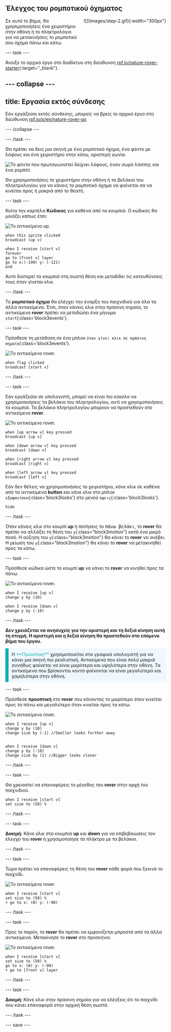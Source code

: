 ## Έλεγχος του ρομποτικού όχηματος

<div style="display: flex; flex-wrap: wrap">
<div style="flex-basis: 200px; flex-grow: 1; margin-right: 15px;">
Σε αυτό το βήμα, θα χρησιμοποιήσεις ένα χειριστήριο στην οθόνη ή το πληκτρολόγιο για να μετακινήσεις το ρομποτικό σου όχημα πάνω και κάτω.
</div>
<div>
![](images/step-2.gif){:width="300px"}
</div>
</div>

--- task ---

Άνοιξε το αρχικό έργο στο διαδίκτυο στη διεύθυνση [rpf.io/nature-rover-starter](https://rpf.io/nature-rover-starter){:target="_blank"}.

--- collapse ---
---
title: Εργασία εκτός σύνδεσης
---

Εάν εργάζεσαι εκτός σύνδεσης, μπορείς να βρείς το αρχικό έργο στη διεύθυνση [rpf.io/p/en/nature-rover-go](https://rpf.io/p/en/nature-rover-go)

--- /collapse ---


--- /task ---

Θα πρέπει να δεις μια σκηνή με ένα ρομποτικό όχημα, ένα φόντο με λόφους και ένα χειριστήριο στην κάτω, αριστερή γωνία.

![Το φόντο που πρωταγωνιστεί δείχνει λόφους, έναν σωρό λάσπης και ένα ρομπότ.](images/starter-background.png)

Θα χρησιμοποιήσεις το χειριστήριο στην οθόνη ή τα βελάκια του πληκτρολογίου για να κάνεις το ρομποτικό όχημα να φαίνεται σα να κινείται προς ή μακριά από το θεατή.

--- task ---

Κοίτα την καρτέλα **Κώδικας** για καθένα από τα κουμπιά. Ο κώδικας θα μοιάζει κάπως έτσι:

![Το αντικείμενο up.](images/up-sprite.png)

```blocks3
when this sprite clicked
broadcast (up v)

when I receive [start v]
forever
go to [front v] layer
go to x:(-190) y: (-121)
end
```

Αυτό διατηρεί τα κουμπιά στη σωστή θέση και μεταδίδει τις κατευθύνσεις τους όταν γίνεται κλικ.

--- /task ---

Το **ρομποτικό όχημα** θα ελέγχει την έναρξη του παιχνιδιού για όλα τα άλλα αντικείμενα. Έτσι, όταν κάνεις κλικ στην πράσινη σημαία, το αντικείμενο **rover** πρέπει να μεταδώσει ένα μήνυμα `start`{:class='block3events'}.

--- task ---

Πρόσθεσε τη μετάδοση σε ένα μπλοκ `όταν γίνει κλικ σε πράσινη σημαία`{:class='block3events'}.

![Το αντικείμενο rover.](images/rover-sprite.png)

```blocks3
when flag clicked
broadcast [start v]
```

--- /task ---

--- task ---

Εάν εργάζεσαι σε υπολογιστή, μπορεί να είναι πιο εύκολο να χρησιμοποιήσεις τα βελάκια του πληκτρολογίου, αντί να χρησιμοποιήσεις τα κουμπιά. Τα βελάκια πληκτρολογίου μπορούν να προστεθούν στο αντικείμενο **rover**.

![Το αντικείμενο rover.](images/rover-sprite.png)

```blocks3
when [up arrow v] key pressed
broadcast [up v]

when [down arrow v] key pressed
broadcast [down v]

when [right arrow v] key pressed
broadcast [right v]

when [left arrow v] key pressed
broadcast [left v]
```

Εάν δεν θέλεις να χρησιμοποιήσεις το χειριστήριο, κάνε κλικ σε καθένα από τα αντικείμενα **button** και κάνε κλικ στο μπλοκ `εξαφανίσου`{:class='block3looks'} στο μενού `όψεις`{:class='block3looks'}.

```blocks3
hide
```

--- /task ---

Όταν κάνεις κλικ στο κουμπί **up** ή πατήσεις το <kbd>πάνω βελάκι</kbd>, το **rover** θα πρέπει να αλλάξει τη θέση του `y`{:class="block3motion"} κατά ένα μικρό ποσό. Η αύξηση του `y`{:class="block3motion"} θα κάνει το **rover** να ανέβει. Η μείωση του `y`{:class="block3motion"} θα κάνει το **rover** να μετακινηθεί προς τα κάτω.

--- task ---

Πρόσθεσε κώδικα ώστε το κουμπί **up** να κάνει το **rover** να κινηθεί προς τα πάνω.

![Το αντικείμενο rover.](images/rover-sprite.png)

```blocks3
when I receive [up v]
change y by (10)

when I receive [down v]
change y by (-10)
```

--- /task ---

**Δεν χρειάζεται να ανησυχείς για την αριστερή και τη δεξιά κίνηση αυτή τη στιγμή. Η αριστερή και η δεξιά κίνηση θα προστεθούν στο επόμενο βήμα του έργου.**

<p style="border-left: solid; border-width:10px; border-color: #0faeb0; background-color: aliceblue; padding: 10px;">
Η <span style="color: #0faeb0">**Προοπτική**</span> χρησιμοποιείται στα γραφικά υπολογιστή για να κάνει μια σκηνή πιο ρεαλιστική. Αντικείμενα που είναι πολύ μακριά συνήθως φαίνεται να είναι μικρότερα και υψηλότερα στην οθόνη. Τα αντικείμενα που βρίσκονται κοντά φαίνονται να είναι μεγαλύτερα και χαμηλότερα στην οθόνη.
</p>

--- task ---

Πρόσθεσε **προοπτική** στο **rover** σου κάνοντας το μικρότερο όταν κινείται προς τα πάνω και μεγαλύτερο όταν κινείται προς τα κάτω.

![Το αντικείμενο rover.](images/rover-sprite.png)

```blocks3
when I receive [up v]
change y by (10)
change size by (-1) //Smaller looks further away


when I receive [down v]
change y by (-10)
change size by (1) //Bigger looks closer
```

--- /task ---

--- task ---

Θα χρειαστεί να επαναφέρεις το μέγεθος του **rover** στην αρχή του παιχνιδιού.

```blocks3
when I receive [start v]
set size to (50) %
```

--- /task ---


--- task ---

**Δοκιμή:** Κάνε κλικ στα κουμπιά **up** και **down** για να επιβεβαιώσεις τον έλεγχο του **rover** ή χρησιμοποίησε τα πλήκτρα με τα βελάκια.

--- /task ---

--- task ---

Τώρα πρέπει να επαναφέρεις τη θέση του **rover** κάθε φορά που ξεκινά το παιχνίδι.

![Το αντικείμενο rover.](images/rover-sprite.png)

```blocks3
when I receive [start v]
set size to (50) %
+ go to x: (0) y: (-90)
```

--- /task ---

--- task ---

Προς το παρόν, το **rover** θα πρέπει να εμφανίζεται μπροστά από τα άλλα αντικείμενα. Μετακίνησε το **rover** στο προσκήνιο.

![Το αντικείμενο rover.](images/rover-sprite.png)

```blocks3
when I receive [start v]
set size to (50) %
go to x: (0) y: (-90)
+ go to [front v] layer
```

--- /task ---

--- task ---

**Δοκιμή**: Κάνε κλικ στην πράσινη σημαία για να ελέγξεις ότι το παιχνίδι σου κάνει επαναφορά στην αρχική θέση σωστά.

--- /task ---

--- save ---

